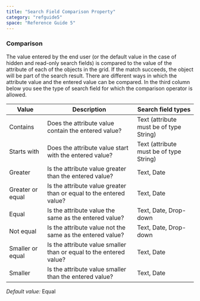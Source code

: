 ```yaml
---
title: "Search Field Comparison Property"
category: "refguide5"
space: "Reference Guide 5"
---
```

### Comparison

The value entered by the end user (or the default value in the case of hidden and read-only search fields) is compared to the value of the attribute of each of the objects in the grid. If the match succeeds, the object will be part of the search result. There are different ways in which the attribute value and the entered value can be compared. In the third column below you see the type of search field for which the comparison operator is allowed.

<table><thead><tr><th class="confluenceTh">Value</th><th class="confluenceTh">Description</th><th class="confluenceTh">Search field types</th></tr></thead><tbody><tr><td class="confluenceTd">Contains</td><td class="confluenceTd">Does the attribute value contain the entered value?</td><td class="confluenceTd">Text (attribute must be of type String)</td></tr><tr><td class="confluenceTd">Starts with</td><td class="confluenceTd">Does the attribute value start with the entered value?</td><td class="confluenceTd">Text (attribute must be of type String)</td></tr><tr><td class="confluenceTd">Greater</td><td class="confluenceTd">Is the attribute value greater than the entered value?</td><td class="confluenceTd">Text, Date</td></tr><tr><td class="confluenceTd">Greater or equal</td><td class="confluenceTd">Is the attribute value greater than or equal to the entered value?</td><td class="confluenceTd">Text, Date</td></tr><tr><td class="confluenceTd">Equal</td><td class="confluenceTd">Is the attribute value the same as the entered value?</td><td class="confluenceTd">Text, Date, Drop-down</td></tr><tr><td class="confluenceTd">Not equal</td><td class="confluenceTd">Is the attribute value not the same as the entered value?</td><td class="confluenceTd">Text, Date, Drop-down</td></tr><tr><td class="confluenceTd">Smaller or equal</td><td class="confluenceTd">Is the attribute value smaller than or equal to the entered value?</td><td class="confluenceTd">Text, Date</td></tr><tr><td class="confluenceTd">Smaller</td><td class="confluenceTd">Is the attribute value smaller than the entered value?</td><td class="confluenceTd">Text, Date</td></tr></tbody></table>

_Default value:_ Equal